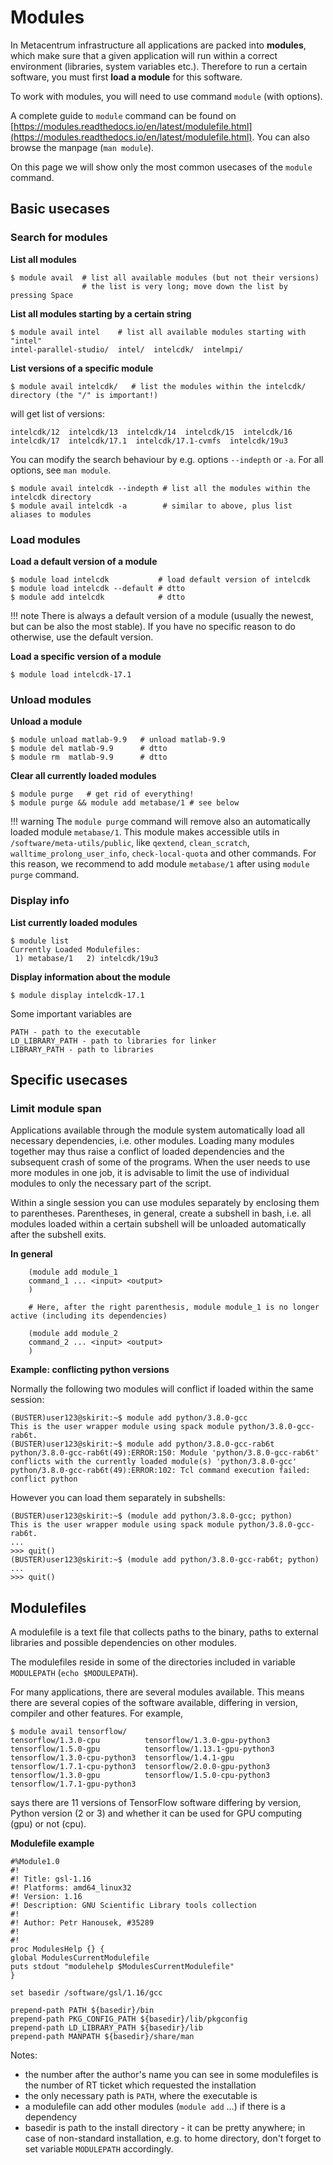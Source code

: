 # Modules

In Metacentrum infrastructure all applications are packed into **modules**, which make sure that a given application will run within a correct environment (libraries, system variables etc.). Therefore to run a certain software, you must first **load a module** for this software.

To work with modules, you will need to use command `module` (with options).

A complete guide to `module` command can be found on [https://modules.readthedocs.io/en/latest/modulefile.html](https://modules.readthedocs.io/en/latest/modulefile.html). You can also browse the manpage (`man module`).

On this page we will show only the most common usecases of the `module` command.

## Basic usecases

### Search for modules

**List all modules**

```
$ module avail  # list all available modules (but not their versions)
                # the list is very long; move down the list by pressing Space
```
**List all modules starting by a certain string**

```
$ module avail intel    # list all available modules starting with "intel"
intel-parallel-studio/  intel/  intelcdk/  intelmpi/
```

**List versions of a specific module**

```
$ module avail intelcdk/   # list the modules within the intelcdk/ directory (the "/" is important!)
```

will get list of versions:

```
intelcdk/12  intelcdk/13  intelcdk/14  intelcdk/15  intelcdk/16  intelcdk/17  intelcdk/17.1  intelcdk/17.1-cvmfs  intelcdk/19u3 
```
You can modify the search behaviour by e.g. options `--indepth` or `-a`. For all options, see `man module`.

```
$ module avail intelcdk --indepth # list all the modules within the intelcdk directory
$ module avail intelcdk -a        # similar to above, plus list aliases to modules
```

### Load modules

**Load a default version of a module**

```
$ module load intelcdk           # load default version of intelcdk
$ module load intelcdk --default # dtto
$ module add intelcdk            # dtto
```

!!! note
    There is always a default version of a module (usually the newest, but can be also the most stable). If you have no specific reason to do otherwise, use the default version.

**Load a specific version of a module**

    $ module load intelcdk-17.1

### Unload modules

**Unload a module**

```
$ module unload matlab-9.9   # unload matlab-9.9
$ module del matlab-9.9      # dtto
$ module rm  matlab-9.9      # dtto
```

**Clear all currently loaded modules**

    $ module purge   # get rid of everything!
    $ module purge && module add metabase/1 # see below

!!! warning 
    The `module purge` command will remove also an automatically loaded module `metabase/1`. This module makes accessible utils in `/software/meta-utils/public`, like `qextend`, `clean_scratch`, `walltime_prolong_user_info`, `check-local-quota` and other commands. For this reason, we recommend to add module `metabase/1` after using `module purge` command. 


### Display info

**List currently loaded modules**

```
$ module list
Currently Loaded Modulefiles:
 1) metabase/1   2) intelcdk/19u3 
```

**Display information about the module**

    $ module display intelcdk-17.1  

Some important variables are

    PATH - path to the executable
    LD_LIBRARY_PATH - path to libraries for linker
    LIBRARY_PATH - path to libraries

## Specific usecases

### Limit module span

Applications available through the module system automatically load all necessary dependencies, i.e. other modules. Loading many modules together may thus raise a conflict of loaded dependencies and the subsequent crash of some of the programs. When the user needs to use more modules in one job, it is advisable to limit the use of individual modules to only the necessary part of the script.

Within a single session you can use modules separately by enclosing them to parentheses. Parentheses, in general, create a subshell in bash, i.e. all modules loaded within a certain subshell will be unloaded automatically after the subshell exits.

**In general**

```
    (module add module_1
    command_1 ... <input> <output>
    )
    
    # Here, after the right parenthesis, module module_1 is no longer active (including its dependencies)
    
    (module add module_2
    command_2 ... <input> <output>
    )
```

**Example: conflicting python versions**

Normally the following two modules will conflict if loaded within the same session:

```
(BUSTER)user123@skirit:~$ module add python/3.8.0-gcc
This is the user wrapper module using spack module python/3.8.0-gcc-rab6t.
(BUSTER)user123@skirit:~$ module add python/3.8.0-gcc-rab6t
python/3.8.0-gcc-rab6t(49):ERROR:150: Module 'python/3.8.0-gcc-rab6t' conflicts with the currently loaded module(s) 'python/3.8.0-gcc'
python/3.8.0-gcc-rab6t(49):ERROR:102: Tcl command execution failed: conflict python
```

However you can load them separately in subshells:

```
(BUSTER)user123@skirit:~$ (module add python/3.8.0-gcc; python)
This is the user wrapper module using spack module python/3.8.0-gcc-rab6t.
...
>>> quit()
(BUSTER)user123@skirit:~$ (module add python/3.8.0-gcc-rab6t; python) 
...
>>> quit()
```

## Modulefiles

A modulefile is a text file that collects paths to the binary, paths to external libraries and possible dependencies on other modules.

The modulefiles reside in some of the directories included in variable `MODULEPATH` (`echo $MODULEPATH`).

For many applications, there are several modules available. This means there are several copies of the software available, differing in version, compiler and other features. For example,

```
$ module avail tensorflow/
tensorflow/1.3.0-cpu          tensorflow/1.3.0-gpu-python3  tensorflow/1.5.0-gpu          tensorflow/1.13.1-gpu-python3  
tensorflow/1.3.0-cpu-python3  tensorflow/1.4.1-gpu          tensorflow/1.7.1-cpu-python3  tensorflow/2.0.0-gpu-python3   
tensorflow/1.3.0-gpu          tensorflow/1.5.0-cpu-python3  tensorflow/1.7.1-gpu-python3  
```

says there are 11 versions of TensorFlow software differing by version, Python version (2 or 3) and whether it can be used for GPU computing (gpu) or not (cpu).

**Modulefile example**

    #%Module1.0
    #!
    #! Title: gsl-1.16
    #! Platforms: amd64_linux32
    #! Version: 1.16
    #! Description: GNU Scientific Library tools collection
    #!
    #! Author: Petr Hanousek, #35289 
    #!
    #!
    proc ModulesHelp {} {
    global ModulesCurrentModulefile
    puts stdout "modulehelp $ModulesCurrentModulefile"
    }
    
    set basedir /software/gsl/1.16/gcc
    
    prepend-path PATH ${basedir}/bin 
    prepend-path PKG_CONFIG_PATH ${basedir}/lib/pkgconfig
    prepend-path LD_LIBRARY_PATH ${basedir}/lib
    prepend-path MANPATH ${basedir}/share/man

Notes:

- the number after the author's name you can see in some modulefiles is the number of RT ticket which requested the installation
- the only necessary path is `PATH`, where the executable is
- a modulefile can add other modules (`module add` ...) if there is a dependency
- basedir is path to the install directory - it can be pretty anywhere; in case of non-standard installation, e.g. to home directory, don't forget to set variable `MODULEPATH` accordingly.



